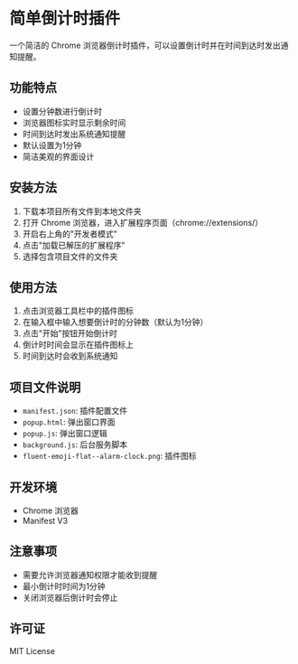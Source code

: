 # 简单倒计时插件

一个简洁的 Chrome 浏览器倒计时插件，可以设置倒计时并在时间到达时发出通知提醒。

## 功能特点

- 设置分钟数进行倒计时
- 浏览器图标实时显示剩余时间
- 时间到达时发出系统通知提醒
- 默认设置为1分钟
- 简洁美观的界面设计

## 安装方法

1. 下载本项目所有文件到本地文件夹
2. 打开 Chrome 浏览器，进入扩展程序页面（chrome://extensions/）
3. 开启右上角的"开发者模式"
4. 点击"加载已解压的扩展程序"
5. 选择包含项目文件的文件夹

## 使用方法

1. 点击浏览器工具栏中的插件图标
2. 在输入框中输入想要倒计时的分钟数（默认为1分钟）
3. 点击"开始"按钮开始倒计时
4. 倒计时时间会显示在插件图标上
5. 时间到达时会收到系统通知

## 项目文件说明

- `manifest.json`: 插件配置文件
- `popup.html`: 弹出窗口界面
- `popup.js`: 弹出窗口逻辑
- `background.js`: 后台服务脚本
- `fluent-emoji-flat--alarm-clock.png`: 插件图标

## 开发环境

- Chrome 浏览器
- Manifest V3

## 注意事项

- 需要允许浏览器通知权限才能收到提醒
- 最小倒计时时间为1分钟
- 关闭浏览器后倒计时会停止

## 许可证

MIT License 